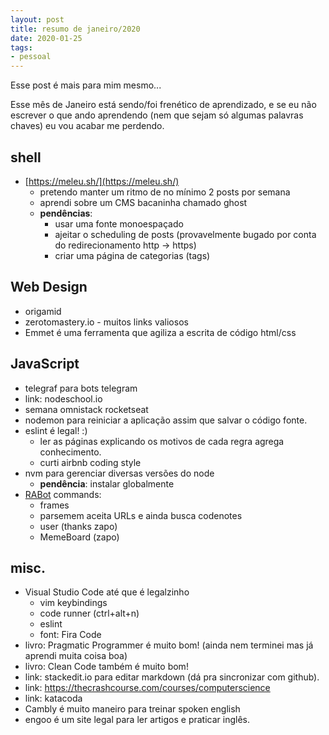 ```yaml
---
layout: post
title: resumo de janeiro/2020
date: 2020-01-25
tags:
- pessoal
---
```


Esse post é mais para mim mesmo...

Esse mês de Janeiro está sendo/foi frenético de aprendizado, e se eu não escrever o que ando aprendendo (nem que sejam só algumas palavras chaves) eu vou acabar me perdendo.


## shell

- [https://meleu.sh/](https://meleu.sh/)
    - pretendo manter um ritmo de no mínimo 2 posts por semana
    - aprendi sobre um CMS bacaninha chamado ghost
    - **pendências**:
        - usar uma fonte monoespaçado
        - ajeitar o scheduling de posts (provavelmente bugado por conta do redirecionamento http -> https)
        - criar uma página de categorias (tags)


## Web Design

- origamid
- zerotomastery.io - muitos links valiosos
- Emmet é uma ferramenta que agiliza a escrita de código html/css


## JavaScript

- telegraf para bots telegram
- link: nodeschool.io
- semana omnistack rocketseat
- nodemon para reiniciar a aplicação assim que salvar o código fonte.
- eslint é legal! :)
    - ler as páginas explicando os motivos de cada regra agrega conhecimento.
    - curti airbnb coding style
- nvm para gerenciar diversas versões do node
    - **pendência**: instalar globalmente
- [RABot](https://github.com/RetroAchievements/RABot/) commands:
    - frames
    - parsemem aceita URLs e ainda busca codenotes
    - user (thanks zapo)
    - MemeBoard (zapo)


## misc.

- Visual Studio Code até que é legalzinho
    - vim keybindings
    - code runner (ctrl+alt+n)
    - eslint
    - font: Fira Code
- livro: Pragmatic Programmer é muito bom! (ainda nem terminei mas já aprendi muita coisa boa)
- livro: Clean Code também é muito bom!
- link: stackedit.io para editar markdown (dá pra sincronizar com github).
- link: https://thecrashcourse.com/courses/computerscience
- link: katacoda
- Cambly é muito maneiro para treinar spoken english
- engoo é um site legal para ler artigos e praticar inglês.
<!--stackedit_data:
eyJoaXN0b3J5IjpbMTI5OTI3OTk0Nyw1MTc2MTExODNdfQ==
-->